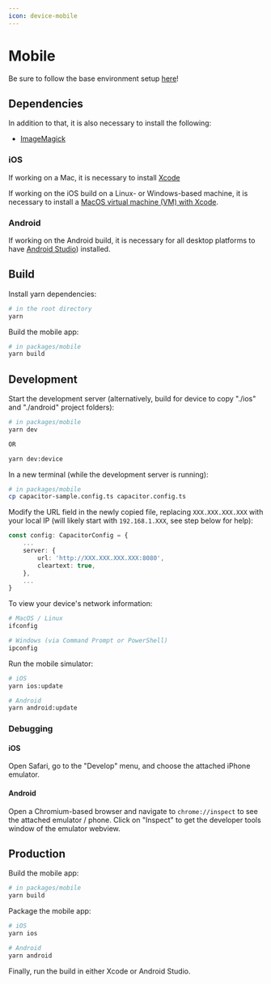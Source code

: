 ```yaml
---
icon: device-mobile
---
```


# Mobile

Be sure to follow the base environment setup [here](./index.md)!

## Dependencies

In addition to that, it is also necessary to install the following:

- [ImageMagick](https://imagemagick.org/script/download.php)

### iOS

If working on a Mac, it is necessary to install [Xcode](https://apps.apple.com/us/app/xcode/id497799835?mt=12)

If working on the iOS build on a Linux- or Windows-based machine, it is necessary to install a [MacOS virtual machine (VM) with Xcode](https://github.com/kholia/OSX-KVM).  

### Android

If working on the Android build, it is necessary for all desktop platforms to have [Android Studio](https://developer.android.com/studio/install)) installed.

## Build

Install yarn dependencies:

```bash
# in the root directory
yarn
```

Build the mobile app:

```bash
# in packages/mobile
yarn build
```

## Development

Start the development server (alternatively, build for device to copy "./ios" and "./android" project folders):

```bash
# in packages/mobile
yarn dev

OR

yarn dev:device
```

In a new terminal (while the development server is running):

```bash
# in packages/mobile
cp capacitor-sample.config.ts capacitor.config.ts
```

Modify the URL field in the newly copied file, replacing `XXX.XXX.XXX.XXX` with your local IP (will likely start with `192.168.1.XXX`, see step below for help):

```typescript
const config: CapacitorConfig = {
    ...
    server: {
        url: 'http://XXX.XXX.XXX.XXX:8080',
        cleartext: true,
    },
    ...
}
```

To view your device's network information:

```bash
# MacOS / Linux
ifconfig

# Windows (via Command Prompt or PowerShell)
ipconfig
```

Run the mobile simulator:

```bash
# iOS
yarn ios:update

# Android
yarn android:update
```

### Debugging

#### iOS

Open Safari, go to the "Develop" menu, and choose the attached iPhone emulator.

#### Android

Open a Chromium-based browser and navigate to `chrome://inspect` to see the attached emulator / phone. Click on "Inspect" to get the developer tools window of the emulator webview.

## Production

Build the mobile app:

```bash
# in packages/mobile
yarn build
```

Package the mobile app:

```bash
# iOS
yarn ios

# Android
yarn android
```

Finally, run the build in either Xcode or Android Studio.

